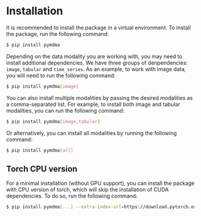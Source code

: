 # Installation

It is recommended to install the package in a virtual environment. To install the package, run the following command:

```bash
$ pip install pymdma
```

Depending on the data modality you are working with, you may need to install additional dependencies. We have three groups of denpendencies: `image`, `tabular` and `time_series`. As an example, to work with image data, you will need to run the following command:

```bash
$ pip install pymdma[image]
```

You can also install multiple modalities by passing the desired modalities as a comma-separated list. For example, to install both image and tabular modalities, you can run the following command:

```bash
$ pip install pymdma[image,tabular]
```

Or alternatively, you can install all modalities by running the following command:

```bash
$ pip install pymdma[all]
```

## Torch CPU version

For a minimal installation (without GPU support), you can install the package with CPU version of torch, which will skip the installation of CUDA dependencies. To do so, run the following command:

```bash
$ pip install pymdma[...] --extra-index-url=https://download.pytorch.org/whl/cpu/torch_stable.html
```
